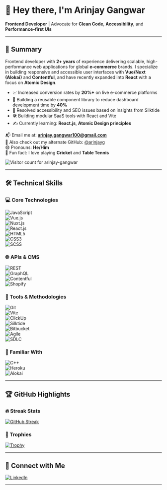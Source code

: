 # 👋 Hey there, I'm Arinjay Gangwar

**Frontend Developer** | Advocate for **Clean Code**, **Accessibility**, and **Performance-first UIs**

---

## 🧭 Summary

Frontend developer with **2+ years** of experience delivering scalable, high-performance web applications for global **e-commerce** brands. I specialize in building responsive and accessible user interfaces with **Vue/Nuxt (Alokai)** and **Contentful**, and have recently expanded into **React** with a focus on **Atomic Design**.

- 📈 Increased conversion rates by **20%+** on live e-commerce platforms  
- 🚀 Building a reusable component library to reduce dashboard development time by **40%**
- 🧩 Resolved accessibility and SEO issues based on insights from Silktide  
- 🛠 Building modular SaaS tools with React and Vite  
- ✍️ Currently learning: **React.js**, **Atomic Design principles**

📬 Email me at: **arinjay.gangwar100@gmail.com**  
🔗 Also check out my alternate GitHub: [@arinjayg](https://github.com/arinjayg)  
😄 Pronouns: **He/Him**  
🏏 Fun fact: I love playing **Cricket** and **Table Tennis**

![Visitor count for arinjay-gangwar](https://komarev.com/ghpvc/?username=arinjay-gangwar&style=for-the-badge)

---

## 🛠 Technical Skills

### 💻 Core Technologies  
![JavaScript](https://img.shields.io/badge/JavaScript-F7DF1E?logo=javascript&logoColor=black&style=for-the-badge)  
![Vue.js](https://img.shields.io/badge/Vue.js-35495E?logo=vue.js&logoColor=4FC08D&style=for-the-badge)  
![Nuxt.js](https://img.shields.io/badge/Nuxt.js-00DC82?logo=nuxt&logoColor=white&style=for-the-badge)  
![React.js](https://img.shields.io/badge/React.js-20232A?logo=react&logoColor=61DAFB&style=for-the-badge)  
![HTML5](https://img.shields.io/badge/HTML5-E34F26?logo=html5&logoColor=white&style=for-the-badge)  
![CSS3](https://img.shields.io/badge/CSS3-1572B6?logo=css3&logoColor=white&style=for-the-badge)  
![SCSS](https://img.shields.io/badge/SCSS-CC6699?logo=sass&logoColor=white&style=for-the-badge)

### 🌐 APIs & CMS  
![REST](https://img.shields.io/badge/REST-02569B?style=for-the-badge)  
![GraphQL](https://img.shields.io/badge/GraphQL-E10098?logo=graphql&logoColor=white&style=for-the-badge)  
![Contentful](https://img.shields.io/badge/Contentful-2478CC?logo=contentful&logoColor=white&style=for-the-badge)  
![Shopify](https://img.shields.io/badge/Shopify-7AB55C?logo=shopify&logoColor=white&style=for-the-badge)

### 🧰 Tools & Methodologies  
![Git](https://img.shields.io/badge/Git-F05032?logo=git&logoColor=white&style=for-the-badge)  
![Vite](https://img.shields.io/badge/Vite-646CFF?logo=vite&logoColor=white&style=for-the-badge)  
![ClickUp](https://img.shields.io/badge/ClickUp-7B68EE?logo=clickup&logoColor=white&style=for-the-badge)  
![Silktide](https://img.shields.io/badge/Silktide-0000FF?logo=silktide&logoColor=white&style=for-the-badge)  
![Bitbucket](https://img.shields.io/badge/Bitbucket-0052CC?logo=bitbucket&logoColor=white&style=for-the-badge)  
![Agile](https://img.shields.io/badge/Agile-0277BD?logo=scrumalliance&logoColor=white&style=for-the-badge)  
![SDLC](https://img.shields.io/badge/SDLC-007ACC?logo=azuredevops&logoColor=white&style=for-the-badge)

### 🧪 Familiar With  
![C++](https://img.shields.io/badge/C++-00599C?logo=c%2B%2B&logoColor=white&style=for-the-badge)  
![Heroku](https://img.shields.io/badge/Heroku-430098?logo=heroku&logoColor=white&style=for-the-badge)  
![Alokai](https://img.shields.io/badge/Alokai-00DC82?logo=vue.js&logoColor=white&style=for-the-badge)

---

## 🏆 GitHub Highlights

### 🔥 Streak Stats  
[![GitHub Streak](https://streak-stats.demolab.com?user=arinjay-gangwar&theme=dark&border_radius=5&date_format=j%20M%5B%20Y%5D&exclude_days=Sun%2CSat&card_width=500&card_height=200)](https://git.io/streak-stats)

### 🏅 Trophies  
[![Trophy](https://github-profile-trophy.vercel.app/?username=arinjay-gangwar&rank=-?&theme=gruvbox&margin-w=10&no-frame=true&row=1)](https://github.com/ryo-ma/github-profile-trophy)

---

## 🔗 Connect with Me

[![LinkedIn](https://img.shields.io/badge/LinkedIn-0A66C2?logo=linkedin&logoColor=white&style=for-the-badge)](https://www.linkedin.com/in/arinjay-gangwar)

---

<!---
arinjay-gangwar/arinjay-gangwar is a ✨ special ✨ repository because its `README.md` (this file) appears on your GitHub profile.
To explore more of my projects and experiments, check out [@arinjay-alt](https://github.com/arinjay-alt)
--->

